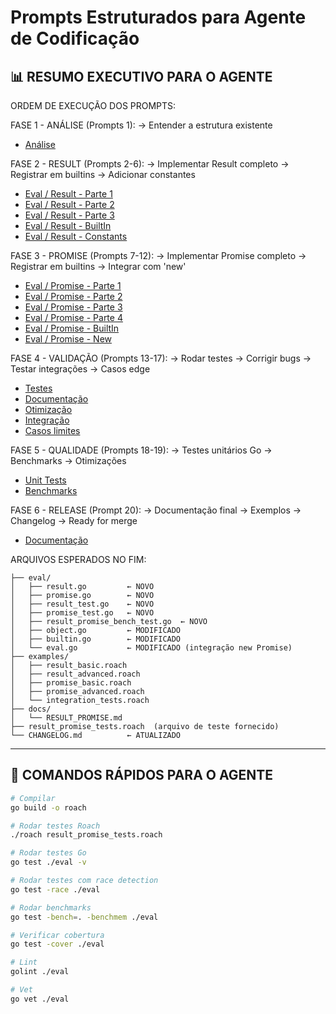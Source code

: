 # Prompts Estruturados para Agente de Codificação

## 📊 RESUMO EXECUTIVO PARA O AGENTE

ORDEM DE EXECUÇÃO DOS PROMPTS:

FASE 1 - ANÁLISE (Prompts 1):
→ Entender a estrutura existente
* [Análise](01-analise.md)

FASE 2 - RESULT (Prompts 2-6):
→ Implementar Result completo
→ Registrar em builtins
→ Adicionar constantes
* [Eval / Result - Parte 1](02-eval-result-1.md)
* [Eval / Result - Parte 2](03-eval-result-2.md)
* [Eval / Result - Parte 3](04-eval-result-3.md)
* [Eval / Result - BuiltIn](05-eval-result-builtin.md)
* [Eval / Result - Constants](06-eval-object.md)

FASE 3 - PROMISE (Prompts 7-12):
→ Implementar Promise completo
→ Registrar em builtins
→ Integrar com 'new'
* [Eval / Promise - Parte 1](07-eval-promise-1.md)
* [Eval / Promise - Parte 2](08-eval-promise-2.md)
* [Eval / Promise - Parte 3](09-eval-promise-3.md)
* [Eval / Promise - Parte 4](10-eval-promise-4.md)
* [Eval / Promise - BuiltIn](11-eval-promise-builtin.md)
* [Eval / Promise - New](12-promise-new.md)

FASE 4 - VALIDAÇÃO (Prompts 13-17):
→ Rodar testes
→ Corrigir bugs
→ Testar integrações
→ Casos edge
* [Testes](13-test-validation.md)
* [Documentação](14-doc-examples.md)
* [Otimização](15-optimization.md)
* [Integração](16-integration.md)
* [Casos limites](17-edge-cases.md)

FASE 5 - QUALIDADE (Prompts 18-19):
→ Testes unitários Go
→ Benchmarks
→ Otimizações
* [Unit Tests](18-unit-tests.md)
* [Benchmarks](19-benchmarks.md)

FASE 6 - RELEASE (Prompt 20):
→ Documentação final
→ Exemplos
→ Changelog
→ Ready for merge
* [Documentação](20-docs.md)

ARQUIVOS ESPERADOS NO FIM:
```
├── eval/
│   ├── result.go         ← NOVO
│   ├── promise.go        ← NOVO
│   ├── result_test.go    ← NOVO
│   ├── promise_test.go   ← NOVO
│   ├── result_promise_bench_test.go  ← NOVO
│   ├── object.go         ← MODIFICADO
│   ├── builtin.go        ← MODIFICADO
│   └── eval.go           ← MODIFICADO (integração new Promise)
├── examples/
│   ├── result_basic.roach
│   ├── result_advanced.roach
│   ├── promise_basic.roach
│   ├── promise_advanced.roach
│   └── integration_tests.roach
├── docs/
│   └── RESULT_PROMISE.md
├── result_promise_tests.roach  (arquivo de teste fornecido)
└── CHANGELOG.md          ← ATUALIZADO

```

---

## 🚀 COMANDOS RÁPIDOS PARA O AGENTE

```bash
# Compilar
go build -o roach

# Rodar testes Roach
./roach result_promise_tests.roach

# Rodar testes Go
go test ./eval -v

# Rodar testes com race detection
go test -race ./eval

# Rodar benchmarks
go test -bench=. -benchmem ./eval

# Verificar cobertura
go test -cover ./eval

# Lint
golint ./eval

# Vet
go vet ./eval
```
